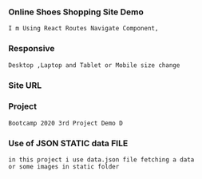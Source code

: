 ### Online Shoes Shopping Site Demo
    I m Using React Routes Navigate Component,

### Responsive 
    Desktop ,Laptop and Tablet or Mobile size change

### Site URL
   


### Project 
    Bootcamp 2020 3rd Project Demo D

### Use of JSON STATIC data FILE

    in this project i use data.json file fetching a data
    or some images in static folder
